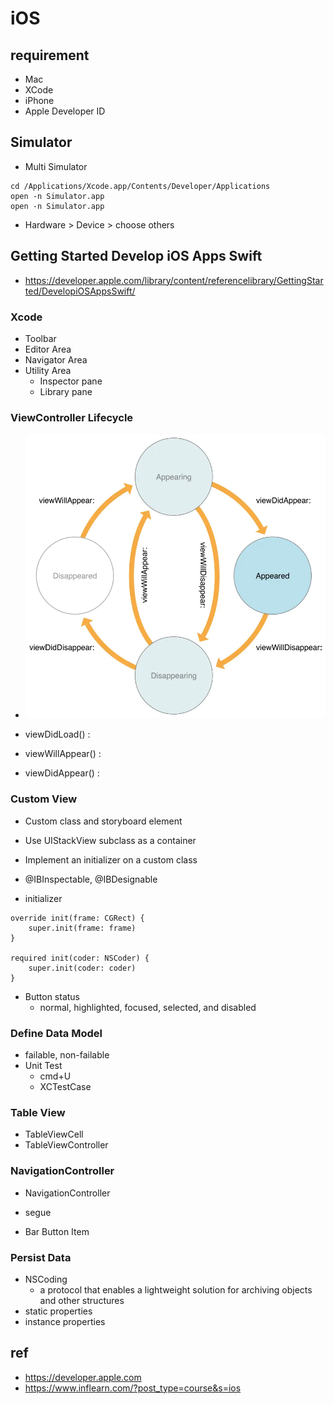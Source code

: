 # iOS

## requirement
- Mac
- XCode
- iPhone
- Apple Developer ID


## Simulator
- Multi Simulator
```
cd /Applications/Xcode.app/Contents/Developer/Applications
open -n Simulator.app
open -n Simulator.app
```
  - Hardware > Device > choose others

## Getting Started Develop iOS Apps Swift
- https://developer.apple.com/library/content/referencelibrary/GettingStarted/DevelopiOSAppsSwift/

### Xcode
- Toolbar
- Editor Area
- Navigator Area
- Utility Area
  - Inspector pane
  - Library pane

### ViewController Lifecycle
- <img src="images/WWVC_vclife_2x.webp" alt="ViewController Lifecycle">

- viewDidLoad() :
- viewWillAppear() :
- viewDidAppear() :

### Custom View
- Custom class and storyboard element
- Use UIStackView subclass as a container
- Implement an initializer on a custom class
- @IBInspectable, @IBDesignable

- initializer
```
override init(frame: CGRect) {
    super.init(frame: frame)
}

required init(coder: NSCoder) {
    super.init(coder: coder)
}
```
- Button status
  - normal, highlighted, focused, selected, and disabled

### Define Data Model
- failable, non-failable
- Unit Test
  - cmd+U
  - XCTestCase

### Table View
- TableViewCell
- TableViewController

### NavigationController
- NavigationController

- segue
- Bar Button Item

### Persist Data
- NSCoding
  - a protocol that enables a lightweight solution for archiving objects and other structures
- static properties
- instance properties




## ref
- https://developer.apple.com
- https://www.inflearn.com/?post_type=course&s=ios
